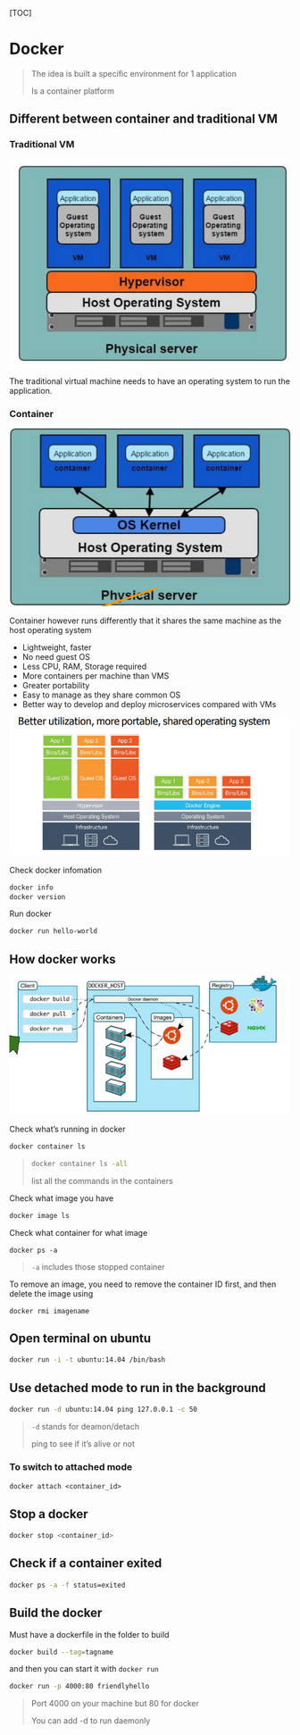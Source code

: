 [TOC]

# Docker

> The idea is built a specific environment for 1 application
>
> Is a container platform

## Different between container and traditional VM

### Traditional VM

![1568506099339](W7-lec7.assets/1568506099339.png)

The traditional virtual machine needs to have an operating system to run the application.



### Container

![1568506163733](W7-lec7.assets/1568506163733.png)

Container however runs differently that it shares the same machine as the host operating system

- Lightweight, faster
- No need guest OS
- Less CPU, RAM, Storage required
- More containers per machine than VMS
- Greater portability
- Easy to manage as they share common OS
- Better way to develop and deploy microservices compared with VMs

![1568506396650](W7-lec7.assets/1568506396650.png)



Check docker infomation

```bash
docker info
docker version
```

Run docker

```bash
docker run hello-world
```

## How docker works

![1568506934501](W7-lec7.assets/1568506934501.png)



Check what’s running in docker

```bash
docker container ls
```

> ```bash
> docker container ls -all
> ```
>
> list all the commands in the containers

Check what image you have

```bash
docker image ls
```

Check what container for what image

```
docker ps -a
```

> `-a` includes those stopped container

To remove an image, you need to remove the container ID first, and then delete the image using

```
docker rmi imagename
```



## Open terminal on ubuntu

```bash
docker run -i -t ubuntu:14.04 /bin/bash
```

## Use detached mode to run in the background

```bash
docker run -d ubuntu:14.04 ping 127.0.0.1 -c 50
```

> `-d` stands for deamon/detach
>
> ping to see if it’s alive or not

### To switch to attached mode

```
docker attach <container_id>
```

## Stop a docker

```bash
docker stop <container_id>
```

## Check if a container exited

```bash
docker ps -a -f status=exited
```

## Build the docker

Must have a dockerfile in the folder to build

```bash
docker build --tag=tagname
```

and then you can start it with `docker run`

```bash
docker run -p 4000:80 friendlyhello
```

> Port 4000 on your machine but 80 for docker
>
> You can add -d to run daemonly

